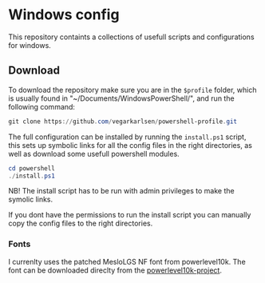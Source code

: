 # Windows config

This repository containts a collections of usefull scripts and configurations for windows.

## Download
To download the repository make sure you are in the `$profile` folder, which is usually found in "~/Documents/WindowsPowerShell/", and run the following command:
```powershell
git clone https://github.com/vegarkarlsen/powershell-profile.git
```

The full configuration can be installed by running the `install.ps1` script, this sets up symbolic links for all the config files in the right directories, as well as download some usefull powershell modules.

```powershell
cd powershell
./install.ps1
```
NB! The install script has to be run with admin privileges to make the symolic links.

If you dont have the permissions to run the install script you can manually copy the config files to the right directories.

### Fonts
I currenlty uses the patched MesloLGS NF font from powerlevel10k. The font can be downloaded direclty from the [powerlevel10k-project](https://github.com/romkatv/powerlevel10k?tab=readme-ov-file#meslo-nerd-font-patched-for-powerlevel10k).
